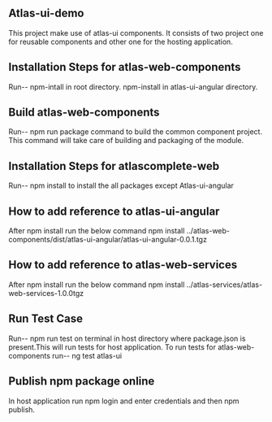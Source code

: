 
## Atlas-ui-demo

This project make use of atlas-ui components.
It consists of two project one for reusable components and other one for the hosting application.

## Installation Steps for atlas-web-components

Run-- 
npm-intall in root directory.
npm-install in atlas-ui-angular directory.

## Build atlas-web-components 
Run-- npm run package command to build the common component project.
This command will take care of building and packaging of the module.




## Installation Steps for atlascomplete-web
Run--
npm install to install the all packages except Atlas-ui-angular



## How to add reference to atlas-ui-angular
After npm install run the below command
npm install ../atlas-web-components/dist/atlas-ui-angular/atlas-ui-angular-0.0.1.tgz

## How to add reference to atlas-web-services
After npm install run the below command
npm install ../atlas-services/atlas-web-services-1.0.0tgz

## Run Test Case 
Run-- npm run test on terminal in host directory where package.json is present.This will run tests for host application.
To run tests for atlas-web-components run-- ng test atlas-ui

## Publish npm package online
 In host application run npm login and enter credentials and then npm publish.


